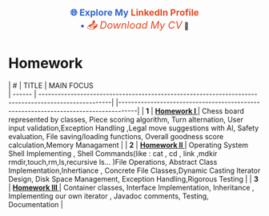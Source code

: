 

<p align="center">
  <!-- LinkedIn Profile Link -->
  <a href="https://www.linkedin.com/in/yusuf-emre-kılıçer-5ab0231a7/" style="color: #3366cc; text-decoration: none; font-size: 18px; font-weight: bold; transition: transform 0.2s ease-in-out;">
    🌐 Explore My <span style="color: #e44d26;">LinkedIn Profile</span>
    <br>• <a href="YUSUF-EMRE CV.pdf" download style="color: #e44d26; font-style: italic; font-size: 20px; text-decoration: none;">📤 Download My CV</a> 📎
  </a>
</p>

# Homework
| #      | TITLE                                                                                                               |                    MAIN FOCUS                                  
| ------ | ----------------------------------------------------------------------------------------------------|               |------------------------------------------------------------------------------------|
| **1**  | **[Homework I ](https://github.com/emretechno/OOP_PROGRAMMING-CPP-JAVA/blob/main/CPP_HW1%201.zip)**                 | Chess board represented by classes, Piece scoring algorithm, Turn alternation, User                                                                                                                                  input validation,Exception Handling ,Legal move suggestions with AI, Safety                                                                                                                                          evaluation, File saving/loading functions, Overall goodness score                                                                                                                                                    calculation,Memory Managament   |
| **2**  | **[Homework II ](https://github.com/emretechno/OOP_PROGRAMMING-CPP-JAVA/blob/main/CPP_HW2.zip)**                    | Operating System Shell Implementing , Shell Commands(like : cat , cd , link ,mdkir                                                                                                                                   rmdir,touch,rm,ls,recursive ls... )File Operations, Abstract Class                                                                                                                                                   Implementation,Inhertiance , Concrete File Classes,Dynamic Casting Iterator Design,                                                                                                                                  Disk Space Management, Exception Handling,Rigorous Testing                         |
| **3**  | **[Homework III ](https://github.com/emretechno/OOP_PROGRAMMING-CPP-JAVA/blob/main/JAVA_HW3.zip)**                  | Container classes, Interface Implementation, Inheritance , Implementing our own                                                                                                                                      iterator , Javadoc comments, Testing, Documentation                                |

